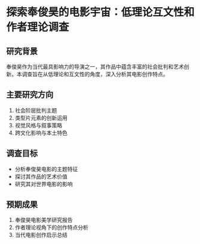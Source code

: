 # 探索奉俊昊的电影宇宙：低理论互文性和作者理论调查

## 研究背景

奉俊昊作为当代最具影响力的导演之一，其作品中蕴含丰富的社会批判和艺术创新。本调查旨在从低理论和互文性的角度，深入分析其电影创作特点。

## 主要研究方向

1. 社会阶层批判主题
2. 类型片元素的创新运用
3. 视觉风格与叙事策略
4. 跨文化影响与本土特色

## 调查目标

- 分析奉俊昊电影的主题特征
- 探讨其作品的艺术价值
- 研究其对世界电影的影响

## 预期成果

1. 奉俊昊电影美学研究报告
2. 作者理论视角下的创作特点分析
3. 当代电影创作启示总结